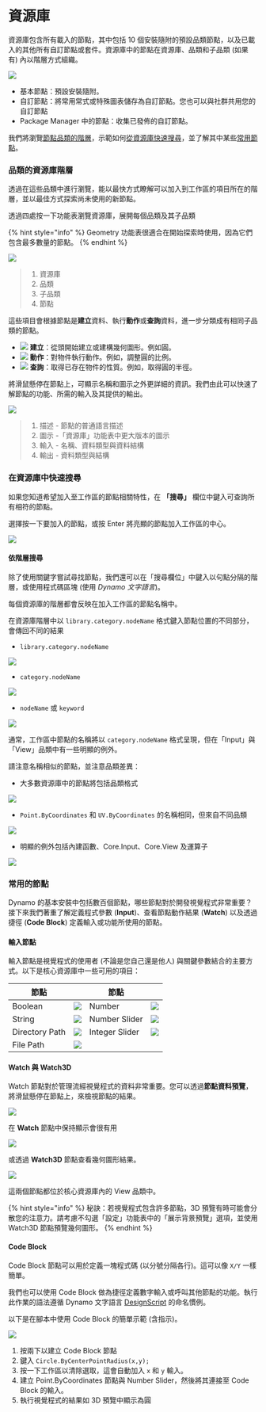 # 資源庫

資源庫包含所有載入的節點，其中包括 10 個安裝隨附的預設品類節點，以及已載入的其他所有自訂節點或套件。資源庫中的節點在資源庫、品類和子品類 (如果有) 內以階層方式組織。

![](images/3-2/library-libraryUI.jpg)

* 基本節點：預設安裝隨附。
* 自訂節點：將常用常式或特殊圖表儲存為自訂節點。您也可以與社群共用您的自訂節點
* Package Manager 中的節點：收集已發佈的自訂節點。

我們將瀏覽[節點品類的階層](2-library.md#library-hierarchy-for-categories)，示範如何[從資源庫快速搜尋](2-library.md#search-by-hierarchy)，並了解其中某些[常用節點](2-library.md#frequently-used-nodes)。

### 品類的資源庫階層

透過在這些品類中進行瀏覽，能以最快方式瞭解可以加入到工作區的項目所在的階層，並以最佳方式探索尚未使用的新節點。

透過四處按一下功能表瀏覽資源庫，展開每個品類及其子品類

{% hint style="info" %} Geometry 功能表很適合在開始探索時使用，因為它們包含最多數量的節點。 {% endhint %}

![](images/3-2/library-modifiedandresizelibrarycategories.jpg)

> 1. 資源庫
> 2. 品類
> 3. 子品類
> 4. 節點

這些項目會根據節點是**建立**資料、執行**動作**或**查詢**資料，進一步分類成有相同子品類的節點。

* ![](<images/3-2/user interface - create.jpg>) **建立**：從頭開始建立或建構幾何圖形。例如圓。
* ![](<images/3-2/user interface - action.jpg>) **動作**：對物件執行動作。例如，調整圓的比例。
* ![](<images/3-2/user interface - query.jpg>) **查詢**：取得已存在物件的性質。例如，取得圓的半徑。

將滑鼠懸停在節點上，可顯示名稱和圖示之外更詳細的資訊。我們由此可以快速了解節點的功能、所需的輸入及其提供的輸出。

![](<images/3-2/user interface - node description.jpg>)

> 1. 描述 - 節點的普通語言描述
> 2. 圖示 -「資源庫」功能表中更大版本的圖示
> 3. 輸入 - 名稱、資料類型與資料結構
> 4. 輸出 - 資料類型與結構

### 在資源庫中快速搜尋

如果您知道希望加入至工作區的節點相關特性，在 **「搜尋」** 欄位中鍵入可查詢所有相符的節點。

選擇按一下要加入的節點，或按 Enter 將亮顯的節點加入工作區的中心。

![](<images/3-2/user interface - search.jpg>)

#### 依階層搜尋

除了使用關鍵字嘗試尋找節點，我們還可以在「搜尋欄位」中鍵入以句點分隔的階層，或使用程式碼區塊 (使用 _Dynamo 文字語言_)。

每個資源庫的階層都會反映在加入工作區的節點名稱中。

在資源庫階層中以 `library.category.nodeName` 格式鍵入節點位置的不同部分，會傳回不同的結果

* `library.category.nodeName`

![](images/3-2/library-searchbyhierarchygeometrypointbycoordinates\(1\).jpg)

* `category.nodeName`

![](images/3-2/library-searchbyhierarchy2pointbycoordinates.jpg)

* `nodeName` 或 `keyword`

![](images/3-2/library-searchbyhierarchy3bycoordinates.jpg)

通常，工作區中節點的名稱將以 `category.nodeName` 格式呈現，但在「Input」與「View」品類中有一些明顯的例外。

請注意名稱相似的節點，並注意品類差異：

* 大多數資源庫中的節點將包括品類格式

![](images/3-2/library-nodecategorydifferences1.jpg)

* `Point.ByCoordinates` 和 `UV.ByCoordinates` 的名稱相同，但來自不同品類

![](images/3-2/library-nodecategorydifferences2.jpg)

* 明顯的例外包括內建函數、Core.Input、Core.View 及運算子

![](images/3-2/library-nodecategorydifferences3.jpg)

### 常用的節點

Dynamo 的基本安裝中包括數百個節點，哪些節點對於開發視覺程式非常重要？接下來我們著重了解定義程式參數 (**Input**)、查看節點動作結果 (**Watch**) 以及透過捷徑 (**Code Block**) 定義輸入或功能所使用的節點。

#### 輸入節點

輸入節點是視覺程式的使用者 (不論是您自己還是他人) 與關鍵參數結合的主要方式。以下是核心資源庫中一些可用的項目：

| 節點           |                                           | 節點           |                                           |
| -------------- | ----------------------------------------- | -------------- | ----------------------------------------- |
| Boolean        | ![](images/3-2/library-boolean.jpg)       | Number         | ![](images/3-2/library-number.jpg)        |
| String         | ![](images/3-2/library-string.jpg)        | Number Slider  | ![](images/3-2/library-numberslider.jpg)  |
| Directory Path | ![](images/3-2/library-directorypath.jpg) | Integer Slider | ![](images/3-2/library-integerslider.jpg) |
| File Path      | ![](images/3-2/library-filepath.jpg)      |                |                                           |

#### Watch 與 Watch3D

Watch 節點對於管理流經視覺程式的資料非常重要。您可以透過**節點資料預覽**，將滑鼠懸停在節點上，來檢視節點的結果。

![](images/3-2/library-nodepreview.jpg)

在 **Watch** 節點中保持顯示會很有用

![](images/3-2/library-watchnode.jpg)

或透過 **Watch3D** 節點查看幾何圖形結果。

![](images/3-2/library-watch3dnode.gif)

這兩個節點都位於核心資源庫內的 View 品類中。

{% hint style="info" %} 秘訣：若視覺程式包含許多節點，3D 預覽有時可能會分散您的注意力。請考慮不勾選「設定」功能表中的「展示背景預覽」選項，並使用 Watch3D 節點預覽幾何圖形。 {% endhint %}

#### Code Block

Code Block 節點可以用於定義一塊程式碼 (以分號分隔各行)。這可以像 `X/Y` 一樣簡單。

我們也可以使用 Code Block 做為捷徑定義數字輸入或呼叫其他節點的功能。執行此作業的語法遵循 Dynamo 文字語言 [DesignScript](../8\_coding\_in\_dynamo/8-1\_code-blocks-and-design-script/2-design-script-syntax.md) 的命名慣例。

以下是在腳本中使用 Code Block 的簡單示範 (含指示)。

![](<images/3-2/library-code block demo.gif>)

1. 按兩下以建立 Code Block 節點
2. 鍵入 `Circle.ByCenterPointRadius(x,y);`
3. 按一下工作區以清除選取，這會自動加入 `x` 和 `y` 輸入。
4. 建立 Point.ByCoordinates 節點與 Number Slider，然後將其連接至 Code Block 的輸入。
5. 執行視覺程式的結果如 3D 預覽中顯示為圓
